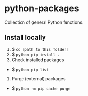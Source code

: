# python-packages
 Collection of general Python functions.

## Install locally

1. $ `cd [path to this folder]`
1. $ `python pip install .`
1. Check installed packages
  - $ `python pip list`
1. Purge (external) packages
  - $ `python -m pip cache purge`